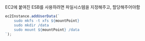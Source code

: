 EC2에 붙여진 ESB를 사용하려면 파일시스템을 지정해주고, 할당해주어야함


```typescript
ec2Instance.addUserData(`
    sudo mkfs -t xfs ${mountPoint}
    sudo mkdir /data
    sudo mount ${mountPoint} /data
`);

```
